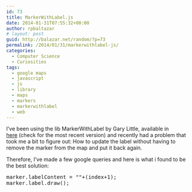 ```yaml
---
id: 73
title: MarkerWithLabel.js
date: 2014-01-31T07:55:32+00:00
author: rpbaltazar
# layout: post
guid: http://balazar.net/random/?p=73
permalink: /2014/01/31/markerwithlabel-js/
categories:
  - Computer Science
  - Curiosities
tags:
  - google maps
  - javascript
  - js
  - library
  - maps
  - markers
  - markerwithlabel
  - web
---
```

I&#8217;ve been using the lib MarkerWithLabel by Gary Little, available in <a title="here" href="http://google-maps-utility-library-v3.googlecode.com/svn/tags/markerwithlabel/1.1.9/src/markerwithlabel.js" target="_blank">here</a> (check for the most recent version) and recently had a problem that took me a bit to figure out: How to update the label without having to remove the marker from the map and put it back again.

Therefore, I&#8217;ve made a few google queries and here is what i found to be the best solution:

<pre>marker.labelContent = ""+(index+1);
marker.label.draw();
</pre>
